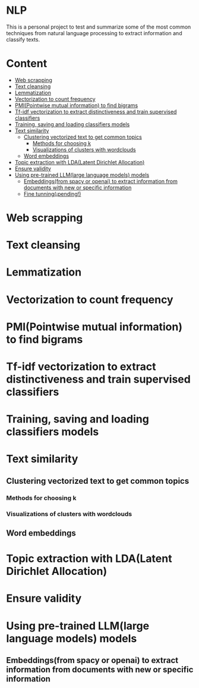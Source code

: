 # NLP
This is a personal project to test and summarize some of the most common techniques from natural language processing to extract information and classify texts. 
# Content
- [Web scrapping](#web_s)
- [Text cleansing](#text_c)
- [Lemmatization](#lemm)
- [Vectorization to count frequency](#vect_freq)
- [PMI(Pointwise mutual information) to find bigrams](#pmi)
- [Tf-idf vectorization to extract distinctiveness and train supervised classifiers](#vect_tfidf)
- [Training, saving and loading classifiers models](#tsl_models)
- [Text similarity](#simi)
    + [Clustering vectorized text to get common topics](#clus)
        * [Methods for choosing k](#choo_k)
        * [Visualizations of clusters with wordclouds](#vis_wc)
    + [Word embeddings](#embedd)
- [Topic extraction with LDA(Latent Dirichlet Allocation)](#dirichlet)
- [Ensure validity](#ensu_val)
- [Using pre-trained LLM(large language models) models](#pre_trained)
    + [Embeddings(from spacy or openai) to extract information from documents with new or specific information](#embe_ext)
    + [Fine tunning(¡pending!)](#fine_tun)

<a id="web_s"></a>
# Web scrapping

<a id="text_c"></a>
# Text cleansing

<a id="lemm"></a>
# Lemmatization

<a id="vect_freq"></a>
# Vectorization to count frequency

<a id="pmi"></a>
# PMI(Pointwise mutual information) to find bigrams

<a id="vect_tfidf"></a>
# Tf-idf vectorization to extract distinctiveness and train supervised classifiers

<a id="tsl_models"></a>
# Training, saving and loading classifiers models

<a id="simi"></a>
# Text similarity

<a id="clus"></a>
## Clustering vectorized text to get common topics

<a id="choo_k"></a>
### Methods for choosing k

<a id="vis_wc"></a>
### Visualizations of clusters with wordclouds

<a id="embedd"></a>
## Word embeddings

<a id="dirichlet"></a>
# Topic extraction with LDA(Latent Dirichlet Allocation)

<a id="ensu_val"></a>
# Ensure validity

<a id="pre_trained"></a>
# Using pre-trained LLM(large language models) models

<a id="embe_ext"></a>
## Embeddings(from spacy or openai) to extract information from documents with new or specific information

<a id="fine_tun"></a>
## 

<a id=""></a>
# 